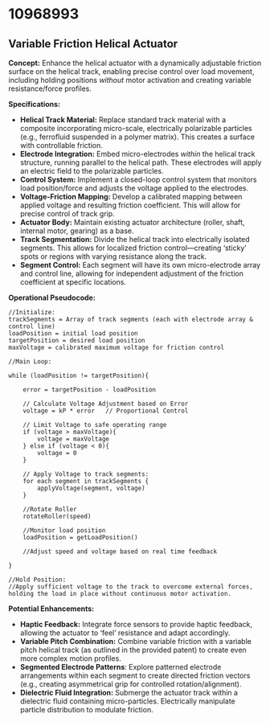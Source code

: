 # 10968993

## Variable Friction Helical Actuator

**Concept:** Enhance the helical actuator with a dynamically adjustable friction surface on the helical track, enabling precise control over load movement, including holding positions *without* motor activation and creating variable resistance/force profiles.

**Specifications:**

*   **Helical Track Material:** Replace standard track material with a composite incorporating micro-scale, electrically polarizable particles (e.g., ferrofluid suspended in a polymer matrix). This creates a surface with controllable friction.
*   **Electrode Integration:** Embed micro-electrodes *within* the helical track structure, running parallel to the helical path. These electrodes will apply an electric field to the polarizable particles.
*   **Control System:** Implement a closed-loop control system that monitors load position/force and adjusts the voltage applied to the electrodes.
*   **Voltage-Friction Mapping:** Develop a calibrated mapping between applied voltage and resulting friction coefficient.  This will allow for precise control of track grip.
*   **Actuator Body:** Maintain existing actuator architecture (roller, shaft, internal motor, gearing) as a base.
*   **Track Segmentation:** Divide the helical track into electrically isolated segments. This allows for localized friction control—creating ‘sticky’ spots or regions with varying resistance along the track.
*   **Segment Control:** Each segment will have its own micro-electrode array and control line, allowing for independent adjustment of the friction coefficient at specific locations.

**Operational Pseudocode:**

```
//Initialize:
trackSegments = Array of track segments (each with electrode array & control line)
loadPosition = initial load position
targetPosition = desired load position
maxVoltage = calibrated maximum voltage for friction control

//Main Loop:

while (loadPosition != targetPosition){

    error = targetPosition - loadPosition

    // Calculate Voltage Adjustment based on Error
    voltage = kP * error   // Proportional Control

    // Limit Voltage to safe operating range
    if (voltage > maxVoltage){
        voltage = maxVoltage
    } else if (voltage < 0){
        voltage = 0
    }

    // Apply Voltage to track segments:
    for each segment in trackSegments {
        applyVoltage(segment, voltage)
    }

    //Rotate Roller
    rotateRoller(speed)

    //Monitor load position
    loadPosition = getLoadPosition()

    //Adjust speed and voltage based on real time feedback

}

//Hold Position:
//Apply sufficient voltage to the track to overcome external forces, holding the load in place without continuous motor activation.
```

**Potential Enhancements:**

*   **Haptic Feedback:** Integrate force sensors to provide haptic feedback, allowing the actuator to ‘feel’ resistance and adapt accordingly.
*   **Variable Pitch Combination:** Combine variable friction with a variable pitch helical track (as outlined in the provided patent) to create even more complex motion profiles.
*   **Segmented Electrode Patterns**: Explore patterned electrode arrangements within each segment to create directed friction vectors (e.g., creating asymmetrical grip for controlled rotation/alignment).
*   **Dielectric Fluid Integration:** Submerge the actuator track within a dielectric fluid containing micro-particles. Electrically manipulate particle distribution to modulate friction.
